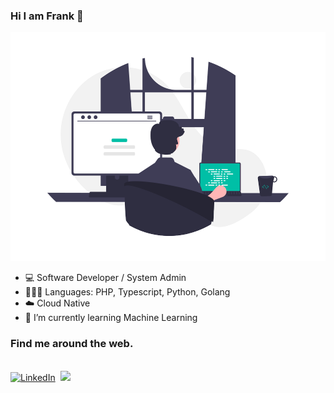 ### Hi I am Frank 👋

<p align="center">
<img src="./undraw_programming.png" width="510" height="366">
</p>


- 💻 Software Developer / System Admin 
- 👨🏾‍💻 Languages: PHP, Typescript, Python, Golang
- ☁️ Cloud Native
- 🌱 I’m currently learning Machine Learning

### Find me around the web.


<br>
<a href="https://www.linkedin.com/in/fracara/"><img src="https://img.shields.io/badge/linkedin-%230077B5.svg?&style=for-the-badge&logo=linkedin&logoColor=white" alt="LinkedIn" /></a>&nbsp;
<a href="https://fracara.hashnode.dev/"><img src="https://img.shields.io/badge/Hashnode-%232962FF.svg?&style=for-the-badge&logo=hashnode&logoColor=white"></a>
<br/> 
